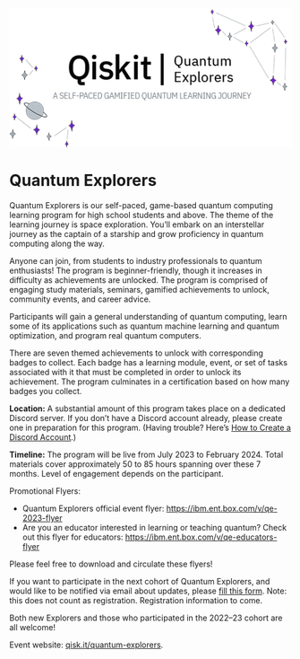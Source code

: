 ![Image](images/qe_banner.jpg)
# Quantum Explorers

Quantum Explorers is our self-paced, game-based quantum computing learning program for high school students and above. The theme of the learning journey is space exploration. You’ll embark on an interstellar journey as the captain of a starship and grow proficiency in quantum computing along the way.

Anyone can join, from students to industry professionals to quantum enthusiasts! The program is beginner-friendly, though it increases in difficulty as achievements are unlocked. The program is comprised of engaging study materials, seminars, gamified achievements to unlock, community events, and career advice.

Participants will gain a general understanding of quantum computing, learn some of its applications such as quantum machine learning and quantum optimization, and program real quantum computers.

There are seven themed achievements to unlock with corresponding badges to collect. Each badge has a learning module, event, or set of tasks associated with it that must be completed in order to unlock its achievement. The program culminates in a certification based on how many badges you collect.

**Location:** A substantial amount of this program takes place on a dedicated Discord server. If you don’t have a Discord account already, please create one in preparation for this program. (Having trouble? Here’s [How to Create a Discord Account](https://www.wikihow.com/Create-a-Discord-Account-on-a-PC-or-Mac).)

**Timeline:** The program will be live from July 2023 to February 2024. Total materials cover approximately 50 to 85 hours spanning over these 7 months. Level of engagement depends on the participant.

Promotional Flyers:

- Quantum Explorers official event flyer: https://ibm.ent.box.com/v/qe-2023-flyer
- Are you an educator interested in learning or teaching quantum? Check out this flyer for educators: https://ibm.ent.box.com/v/qe-educators-flyer

Please feel free to download and circulate these flyers!

If you want to participate in the next cohort of Quantum Explorers, and would like to be notified via email about updates, please [fill this form](https://airtable.com/shrRPWsAjAOZrRABF). Note: this does not count as registration. Registration information to come.

Both new Explorers and those who participated in the 2022–23 cohort are all welcome!


Event website: [qisk.it/quantum-explorers](http://qisk.it/quantum-explorers).




